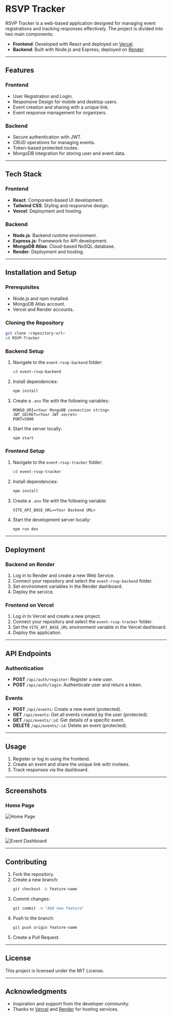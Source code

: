 # RSVP Tracker

RSVP Tracker is a web-based application designed for managing event registrations and tracking responses effectively. The project is divided into two main components:
- **Frontend**: Developed with React and deployed on [Vercel](https://vercel.com).
- **Backend**: Built with Node.js and Express, deployed on [Render](https://render.com).

---

## Features

### Frontend
- User Registration and Login.
- Responsive Design for mobile and desktop users.
- Event creation and sharing with a unique link.
- Event response management for organizers.

### Backend
- Secure authentication with JWT.
- CRUD operations for managing events.
- Token-based protected routes.
- MongoDB integration for storing user and event data.

---

## Tech Stack

### Frontend
- **React**: Component-based UI development.
- **Tailwind CSS**: Styling and responsive design.
- **Vercel**: Deployment and hosting.

### Backend
- **Node.js**: Backend runtime environment.
- **Express.js**: Framework for API development.
- **MongoDB Atlas**: Cloud-based NoSQL database.
- **Render**: Deployment and hosting.

---

## Installation and Setup

### Prerequisites
- Node.js and npm installed.
- MongoDB Atlas account.
- Vercel and Render accounts.

### Cloning the Repository
```bash
git clone <repository-url>
cd RSVP-Tracker
```

### Backend Setup
1. Navigate to the `event-rsvp-backend` folder:
   ```bash
   cd event-rsvp-backend
   ```
2. Install dependencies:
   ```bash
   npm install
   ```
3. Create a `.env` file with the following variables:
   ```env
   MONGO_URI=<Your MongoDB connection string>
   JWT_SECRET=<Your JWT secret>
   PORT=5000
   ```
4. Start the server locally:
   ```bash
   npm start
   ```

### Frontend Setup
1. Navigate to the `event-rsvp-tracker` folder:
   ```bash
   cd event-rsvp-tracker
   ```
2. Install dependencies:
   ```bash
   npm install
   ```
3. Create a `.env` file with the following variable:
   ```env
   VITE_API_BASE_URL=<Your Backend URL>
   ```
4. Start the development server locally:
   ```bash
   npm run dev
   ```

---

## Deployment

### Backend on Render
1. Log in to Render and create a new Web Service.
2. Connect your repository and select the `event-rsvp-backend` folder.
3. Set environment variables in the Render dashboard.
4. Deploy the service.

### Frontend on Vercel
1. Log in to Vercel and create a new project.
2. Connect your repository and select the `event-rsvp-tracker` folder.
3. Set the `VITE_API_BASE_URL` environment variable in the Vercel dashboard.
4. Deploy the application.

---

## API Endpoints

### Authentication
- **POST** `/api/auth/register`: Register a new user.
- **POST** `/api/auth/login`: Authenticate user and return a token.

### Events
- **POST** `/api/events`: Create a new event (protected).
- **GET** `/api/events`: Get all events created by the user (protected).
- **GET** `/api/events/:id`: Get details of a specific event.
- **DELETE** `/api/events/:id`: Delete an event (protected).

---

## Usage
1. Register or log in using the frontend.
2. Create an event and share the unique link with invitees.
3. Track responses via the dashboard.

---

## Screenshots
### Home Page
![Home Page](https://via.placeholder.com/800x400)
### Event Dashboard
![Event Dashboard](https://via.placeholder.com/800x400)

---

## Contributing
1. Fork the repository.
2. Create a new branch:
   ```bash
   git checkout -b feature-name
   ```
3. Commit changes:
   ```bash
   git commit -m "Add new feature"
   ```
4. Push to the branch:
   ```bash
   git push origin feature-name
   ```
5. Create a Pull Request.

---

## License
This project is licensed under the MIT License.

---

## Acknowledgments
- Inspiration and support from the developer community.
- Thanks to [Vercel](https://vercel.com) and [Render](https://render.com) for hosting services.
